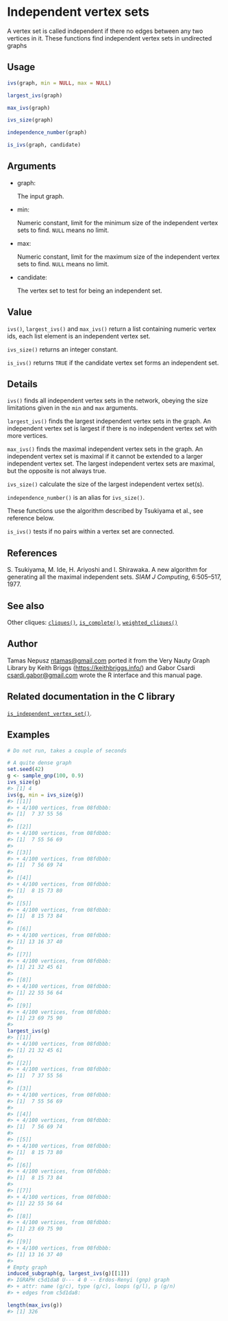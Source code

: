 # Independent vertex sets

A vertex set is called independent if there no edges between any two
vertices in it. These functions find independent vertex sets in
undirected graphs

## Usage

``` r
ivs(graph, min = NULL, max = NULL)

largest_ivs(graph)

max_ivs(graph)

ivs_size(graph)

independence_number(graph)

is_ivs(graph, candidate)
```

## Arguments

- graph:

  The input graph.

- min:

  Numeric constant, limit for the minimum size of the independent vertex
  sets to find. `NULL` means no limit.

- max:

  Numeric constant, limit for the maximum size of the independent vertex
  sets to find. `NULL` means no limit.

- candidate:

  The vertex set to test for being an independent set.

## Value

`ivs()`, `largest_ivs()` and `max_ivs()` return a list containing
numeric vertex ids, each list element is an independent vertex set.

`ivs_size()` returns an integer constant.

`is_ivs()` returns `TRUE` if the candidate vertex set forms an
independent set.

## Details

`ivs()` finds all independent vertex sets in the network, obeying the
size limitations given in the `min` and `max` arguments.

`largest_ivs()` finds the largest independent vertex sets in the graph.
An independent vertex set is largest if there is no independent vertex
set with more vertices.

`max_ivs()` finds the maximal independent vertex sets in the graph. An
independent vertex set is maximal if it cannot be extended to a larger
independent vertex set. The largest independent vertex sets are maximal,
but the opposite is not always true.

`ivs_size()` calculate the size of the largest independent vertex
set(s).

`independence_number()` is an alias for `ivs_size()`.

These functions use the algorithm described by Tsukiyama et al., see
reference below.

`is_ivs()` tests if no pairs within a vertex set are connected.

## References

S. Tsukiyama, M. Ide, H. Ariyoshi and I. Shirawaka. A new algorithm for
generating all the maximal independent sets. *SIAM J Computing*,
6:505–517, 1977.

## See also

Other cliques: [`cliques()`](https://r.igraph.org/reference/cliques.md),
[`is_complete()`](https://r.igraph.org/reference/is_complete.md),
[`weighted_cliques()`](https://r.igraph.org/reference/weighted_cliques.md)

## Author

Tamas Nepusz <ntamas@gmail.com> ported it from the Very Nauty Graph
Library by Keith Briggs (<https://keithbriggs.info/>) and Gabor Csardi
<csardi.gabor@gmail.com> wrote the R interface and this manual page.

## Related documentation in the C library

[`is_independent_vertex_set()`](https://igraph.org/c/html/latest/igraph-Cliques.html#igraph_is_independent_vertex_set).

## Examples

``` r
# Do not run, takes a couple of seconds

# A quite dense graph
set.seed(42)
g <- sample_gnp(100, 0.9)
ivs_size(g)
#> [1] 4
ivs(g, min = ivs_size(g))
#> [[1]]
#> + 4/100 vertices, from 08fdbbb:
#> [1]  7 37 55 56
#> 
#> [[2]]
#> + 4/100 vertices, from 08fdbbb:
#> [1]  7 55 56 69
#> 
#> [[3]]
#> + 4/100 vertices, from 08fdbbb:
#> [1]  7 56 69 74
#> 
#> [[4]]
#> + 4/100 vertices, from 08fdbbb:
#> [1]  8 15 73 80
#> 
#> [[5]]
#> + 4/100 vertices, from 08fdbbb:
#> [1]  8 15 73 84
#> 
#> [[6]]
#> + 4/100 vertices, from 08fdbbb:
#> [1] 13 16 37 40
#> 
#> [[7]]
#> + 4/100 vertices, from 08fdbbb:
#> [1] 21 32 45 61
#> 
#> [[8]]
#> + 4/100 vertices, from 08fdbbb:
#> [1] 22 55 56 64
#> 
#> [[9]]
#> + 4/100 vertices, from 08fdbbb:
#> [1] 23 69 75 90
#> 
largest_ivs(g)
#> [[1]]
#> + 4/100 vertices, from 08fdbbb:
#> [1] 21 32 45 61
#> 
#> [[2]]
#> + 4/100 vertices, from 08fdbbb:
#> [1]  7 37 55 56
#> 
#> [[3]]
#> + 4/100 vertices, from 08fdbbb:
#> [1]  7 55 56 69
#> 
#> [[4]]
#> + 4/100 vertices, from 08fdbbb:
#> [1]  7 56 69 74
#> 
#> [[5]]
#> + 4/100 vertices, from 08fdbbb:
#> [1]  8 15 73 80
#> 
#> [[6]]
#> + 4/100 vertices, from 08fdbbb:
#> [1]  8 15 73 84
#> 
#> [[7]]
#> + 4/100 vertices, from 08fdbbb:
#> [1] 22 55 56 64
#> 
#> [[8]]
#> + 4/100 vertices, from 08fdbbb:
#> [1] 23 69 75 90
#> 
#> [[9]]
#> + 4/100 vertices, from 08fdbbb:
#> [1] 13 16 37 40
#> 
# Empty graph
induced_subgraph(g, largest_ivs(g)[[1]])
#> IGRAPH c5d1da8 U--- 4 0 -- Erdos-Renyi (gnp) graph
#> + attr: name (g/c), type (g/c), loops (g/l), p (g/n)
#> + edges from c5d1da8:

length(max_ivs(g))
#> [1] 326
```
